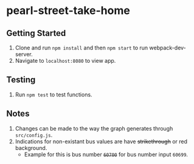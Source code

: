 # pearl-street-take-home

## Getting Started
1. Clone and run `npm install` and then `npm start` to run webpack-dev-server.
2. Navigate to `localhost:8080` to view app.

## Testing
1. Run `npm test` to test functions.

## Notes
1. Changes can be made to the way the graph generates through `src/config.js`.
2. Indications for non-existant bus values are have ~~strikethrough~~ or red background.
    * Example for this is bus number ~~`60700`~~ for bus number input `60699`.
